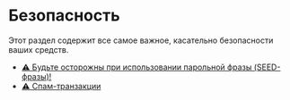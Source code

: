 # Безопасность

Этот раздел содержит все самое важное, касательно безопасности ваших средств.

 * [⚠️ Будьте осторожны при использовании парольной фразы (SEED-фразы)!](security/safe-place.md)
 * [⚠️ Спам-транзакции](security/spam-transactions.md)
